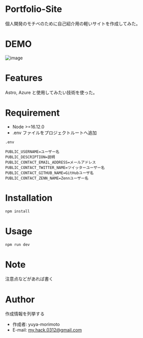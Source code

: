 # Portfolio-Site

個人開発のモチベのために自己紹介用の軽いサイトを作成してみた。

# DEMO

![image](https://user-images.githubusercontent.com/84908365/226121943-54c56050-38ed-4252-907b-a6f2551063e2.png)

# Features

Astro, Azure と使用してみたい技術を使った。

# Requirement

- Node >=16.12.0
- .env ファイルをプロジェクトルートへ追加

```
.env

PUBLIC_USERNAME=ユーザー名
PUBLIC_DESCRIPTION=説明
PUBLIC_CONTACT_EMAIL_ADDRESS=メールアドレス
PUBLIC_CONTACT_TWITTER_NAME=ツイッターユーザー名
PUBLIC_CONTACT_GITHUB_NAME=GitHubユーザ名
PUBLIC_CONTACT_ZENN_NAME=Zennユーザー名

```

# Installation

```bash
npm install
```

# Usage

```bash
npm run dev
```

# Note

注意点などがあれば書く

# Author

作成情報を列挙する

- 作成者: yuya-morimoto
- E-mail: my.hack.0312@gmail.com
